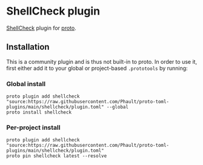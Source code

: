 # ShellCheck plugin

[ShellCheck](https://github.com/koalaman/shellcheck) plugin for [proto](https://github.com/moonrepo/proto).

## Installation

This is a community plugin and is thus not built-in to proto. In order to use it, first either add it to your global or project-based `.prototools` by running:

### Global install

```shell
proto plugin add shellcheck "source:https://raw.githubusercontent.com/Phault/proto-toml-plugins/main/shellcheck/plugin.toml" --global
proto install shellcheck
```

### Per-project install

```shell
proto plugin add shellcheck "source:https://raw.githubusercontent.com/Phault/proto-toml-plugins/main/shellcheck/plugin.toml"
proto pin shellcheck latest --resolve
```
